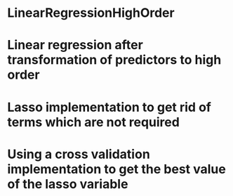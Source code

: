 # LinearRegressionHighOrder
# Linear regression after transformation of predictors to high order
# Lasso implementation to get rid of terms which are not required
# Using a cross validation implementation to get the best value of the lasso variable
